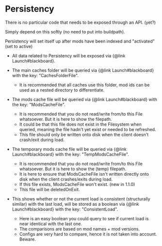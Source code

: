 # Persistency

There is no particular code that needs to be exposed through an API. (yet?)

Simply depend on this softly (no need to put into buildpath).

Persistency will set itself up after mods have been indexed and "activated" (set to active)

* All data related to Persistency will be exposed via {@link Launch#blackboard}.


* The main caches folder will be queried via {@link Launch#blackboard} with the key: "CachesFolderFile".
   - It is recommended that all caches use this folder, mod ids can be used as a nested directory to differentiate.


* The mods cache file will be queried via {@link Launch#blackboard} with the key: "ModsCacheFile".
   - It is recommended that you do not read/write from/to this File whatsoever. But it is here to show the filepath.
   - It could be that this file does not exist in the Filesystem when queried, meaning the file hadn't yet exist or needed to be refreshed.
   - This file should only be written onto disk when the client doesn't crash/exit during load.


* The temporary mods cache file will be queried via {@link Launch#blackboard} with the key: "TempModsCacheFile".
  - It is recommended that you do not read/write from/to this File whatsoever. But it is here to show the (temp) filepath.
  - It is here to ensure that ModsCacheFile isn't written directly onto disk when the client crashes/exits during load.
  - If this file exists, ModsCacheFile won't exist. (new in 1.1.0)
  - This file will be deletedOnExit.


* This shows whether or not the current load is consistent (structurally similar) with the last load, will be stored as a boolean via {@link Launch#blackboard} with the key: "ConsistentLoad".
  - Here is an easy boolean you could query to see if current load is near identical with the last one.
  - The comparisons are based on mod names + mod versions.
  - Configs are very hard to compare, hence it is not taken into account. Beware.
